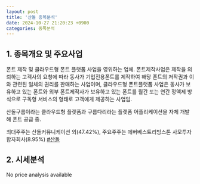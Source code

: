 ```yaml
---
layout: post
title: '산돌 종목분석'
date: 2024-10-27 21:20:23 +0900
categories: 종목분석
---
```


## 1. 종목개요 및 주요사업

폰트 제작 및 클라우드형 폰트 플랫폼 사업을 영위하는 업체. 폰트제작사업은 제작을 의뢰하는 고객사의 요청에 따라 동사가 기업전용폰트를 제작하여 해당 폰트의 저작권과 이와 관련된 일체의 권리를 판매하는 사업이며, 클라우드형 폰트플랫폼 사업은 동사가 보유하고 있는 폰트와 외부 폰트제작사가 보유하고 있는 폰트를 월간 또는 연간 정액제 방식으로 구독형 서비스의 형태로 고객에게 제공하는 사업임. 

산돌구름이라는 클라우드형 플랫폼과 구름다리라는 플랫폼 어플리케이션을 자체 개발해 폰트 공급 중.

최대주주는 산돌커뮤니케이션 외(47.42%), 주요주주는 에버베스트리빙스톤 사모투자합자회사(8.95%)
[#산돌](#)

## 2. 시세분석

No price analysis available
